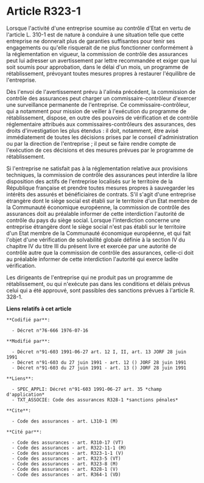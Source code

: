 # Article R323-1

Lorsque l'activité d'une entreprise soumise au contrôle d'Etat en vertu de l'article L. 310-1 est de nature à conduire à une
situation telle que cette entreprise ne donnerait plus de garanties suffisantes pour tenir ses engagements ou qu'elle
risquerait de ne plus fonctionner conformément à la réglementation en vigueur, la commission de contrôle des assurances peut
lui adresser un avertissement par lettre recommandée et exiger que lui soit soumis pour approbation, dans le délai d'un mois,
un programme de rétablissement, prévoyant toutes mesures propres à restaurer l'équilibre de l'entreprise.

Dès l'envoi de l'avertissement prévu à l'alinéa précédent, la commission de contrôle des assurances peut charger un
commissaire-contrôleur d'exercer une surveillance permanente de l'entreprise. Ce commissaire-contrôleur, qui a notamment pour
mission de veiller à l'exécution du programme de rétablissement, dispose, en outre des pouvoirs de vérification et de
contrôle réglementaire attribués aux commissaires-contrôleurs des assurances, des droits d'investigation les plus étendus :
il doit, notamment, être avisé immédiatement de toutes les décisions prises par le conseil d'administration ou par la
direction de l'entreprise ; il peut se faire rendre compte de l'exécution de ces décisions et des mesures prévues par le
programme de rétablissement.

Si l'entreprise ne satisfait pas à la réglementation relative aux provisions techniques, la commission de contrôle des
assurances peut interdire la libre disposition des actifs de l'entreprise localisés sur le territoire de la République
française et prendre toutes mesures propres à sauvegarder les intérêts des assurés et bénéficiaires de contrats. S'il s'agit
d'une entreprise étrangère dont le siège social est établi sur le territoire d'un Etat membre de la Communauté économique
européenne, la commission de contrôle des assurances doit au préalable informer de cette interdiction l'autorité de contrôle
du pays du siège social. Lorsque l'interdiction concerne une entreprise étrangère dont le siège social n'est pas établi sur
le territoire d'un Etat membre de la Communauté économique européenne, et qui fait l'objet d'une vérification de solvabilité
globale définie à la section IV du chapitre IV du titre III du présent livre et exercée par une autorité de contrôle autre
que la commission de contrôle des assurances, celle-ci doit au préalable informer de cette interdiction l'autorité qui exerce
ladite vérification.

Les dirigeants de l'entreprise qui ne produit pas un programme de rétablissement, ou qui n'exécute pas dans les conditions et
délais prévus celui qui a été approuvé, sont passibles des sanctions prévues à l'article R. 328-1.

**Liens relatifs à cet article**

	**Codifié par**:

	  - Décret n°76-666 1976-07-16

	**Modifié par**:

	  - Décret n°91-603 1991-06-27 art. 12 I, II, art. 13 JORF 28 juin 1991
	  - Décret n°91-603 du 27 juin 1991 - art. 12 () JORF 28 juin 1991
	  - Décret n°91-603 du 27 juin 1991 - art. 13 () JORF 28 juin 1991

	**Liens**:

	  - SPEC_APPLI: Décret n°91-603 1991-06-27 art. 35 *champ d'application*
	  - TXT_ASSOCIE: Code des assurances R328-1 *sanctions pénales*

	**Cite**:

	  - Code des assurances - art. L310-1 (M)

	**Cité par**:

	  - Code des assurances - art. R310-17 (VT)
	  - Code des assurances - art. R322-11-1 (M)
	  - Code des assurances - art. R323-1-1 (V)
	  - Code des assurances - art. R323-5 (VT)
	  - Code des assurances - art. R323-8 (M)
	  - Code des assurances - art. R328-1 (V)
	  - Code des assurances - art. R364-1 (VD)
